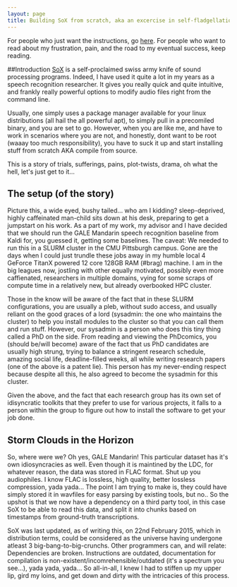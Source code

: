 ```yaml
---
layout: page
title: Building SoX from scratch, aka an excercise in self-fladgellation
---
```


For people who just want the instructions, go [here](#). For people who want to read about my frustration, pain, and the road to my eventual success, keep reading. 

##Introduction
[SoX](http://sox.sourceforge.net/) is a self-proclaimed swiss army knife of sound processing programs. Indeed, I have used it quite a lot in my years as a speech recognition researcher. It gives you really quick and quite intuitive, and frankly really powerful options to modify audio files right from the command line.

Usually, one simply uses a package manager available for your linux distributions (all hail the all powerful apt), to simply pull in a precomiled binary, and you are set to go. However, when you are like me, and have to work in scenarios where you are not, and honestly, dont want to be root (waaay too much responsibility), you have to suck it up and start installing stuff from scratch AKA compile from source.

This is a story of trials, sufferings, pains, plot-twists, drama, oh what the hell, let's just get to it...

## The setup (of the story)

Picture this, a wide eyed, bushy tailed... who am I kidding? sleep-deprived, highly caffeinated man-child sits down at his desk, preparing to get a jumpstart on his work. As a part of my work, my advisor and I have decided that we should run the GALE Mandarin speech recognition baseline from Kaldi for, you guessed it, getting some baselines. The caveat: We needed to run this in a SLURM cluster in the CMU Pittsburgh campus. Gone are the days when I could just trundle these jobs away in my humble local 4 GeForce TitanX powered 12 core 128GB RAM (#brag) machine. I am in the big leagues now, jostling with other equally motivated, possibly even more caffienated, researchers in multiple domains, vying for some scraps of compute time in a relatively new, but already overbooked HPC cluster.

Those in the know will be aware of the fact that in these SLURM configurations, you are usually a pleb, without sudo access, and usually reliant on the good graces of a lord (sysadmin: the one who maintains the cluster) to help you install modules to the cluster so that you can call them and run stuff. However, our sysadmin is a person who does this tiny thing called a PhD on the side. From reading and viewing the PhDcomics, you (should be/will become) aware of the fact that us PhD candidates are usually high strung, trying to balance a stringent research schedule, amazing social life, deadline-filled weeks, all while writing research papers (one of the above is a patent lie). This person has my never-ending respect because despite all this, he also agreed to become the sysadmin for this cluster.


Given the above, and the fact that each research group has its own set of idisyncratic toolkits that they prefer to use for various projects, it falls to a person within the group to figure out how to install the software to get your job done.

## Storm Clouds in the Horizon

So, where were we? Oh yes, GALE Mandarin! This particular dataset has it's own idiosyncracies as well. Even though it is maintined by the LDC, for whatever reason, the data was stored in FLAC format. Shut up you audiophiles. I know FLAC is lossless, high quality, better lossless compression, yada yada... The point I am trying to make is, they could have simply stored it in wavfiles for easy parsing by existing tools, but no.. So the upshot is that we now have a dependency on a third party tool, in this case SoX to be able to read this data, and split it into chunks based on timestamps from ground-truth transcriptions.

SoX was last updated, as of writing this, on 22nd February 2015, which in distribution terms, could be considered as the universe having undergone atleast 3 big-bang-to-big-crunchs. Other programmers can, and will relate: Dependencies are broken. Instructions are outdated, documentation for compilation is non-existent/incomrehensible/outdated (it's a spectrum you see...), yada yada, yada...  So all-in-all, I knew I had to stiffen up my upper lip, gird my loins, and get down and dirty with the intricacies of this process.


## 